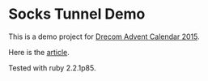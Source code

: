 # Socks Tunnel Demo

This is a demo project for [Drecom Advent Calendar 2015](http://www.adventar.org/calendars/1044).

Here is the [article](http://cctiger36.github.io/blog/2015/12/23/self-made-socks-tunnel/).

Tested with ruby 2.2.1p85.
